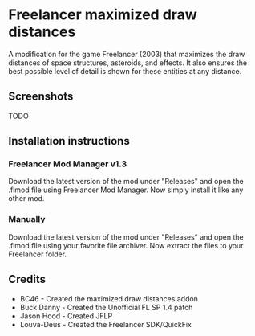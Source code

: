 # Freelancer maximized draw distances
A modification for the game Freelancer (2003) that maximizes the draw distances of space structures, asteroids, and effects. It also ensures the best possible level of detail is shown for these entities at any distance.

## Screenshots
TODO


## Installation instructions
### Freelancer Mod Manager v1.3
Download the latest version of the mod under "Releases" and open the .flmod file using Freelancer Mod Manager. Now simply install it like any other mod.

### Manually
Download the latest version of the mod under "Releases" and open the .flmod file using your favorite file archiver. Now extract the files to your Freelancer folder.


## Credits
* BC46 - Created the maximized draw distances addon
* Buck Danny - Created the Unofficial FL SP 1.4 patch
* Jason Hood - Created JFLP
* Louva-Deus - Created the Freelancer SDK/QuickFix

